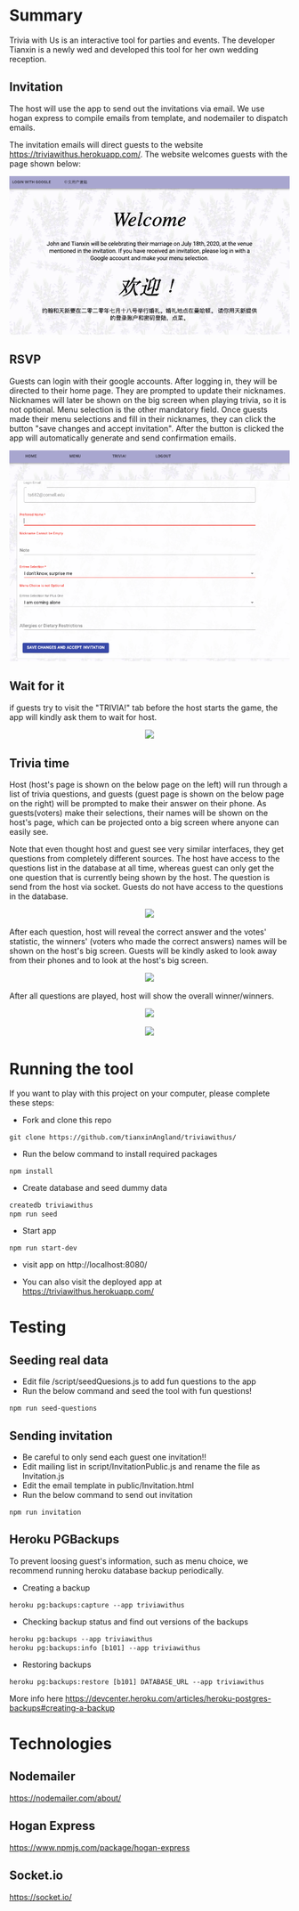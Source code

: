 # Summary

Trivia with Us is an interactive tool for parties and events. The developer Tianxin is a newly wed and developed this tool for her own wedding reception.

## Invitation

The host will use the app to send out the invitations via email. We use hogan express to compile emails from template, and nodemailer to dispatch emails.

The invitation emails will direct guests to the website https://triviawithus.herokuapp.com/. The website welcomes guests with the page shown below:

<p align="center">
  <img src="public/ReadmeWelcome.png">
</p>

## RSVP

Guests can login with their google accounts. After logging in, they will be directed to their home page. They are prompted to update their nicknames. Nicknames will later be shown on the big screen when playing trivia, so it is not optional. Menu selection is the other mandatory field. Once guests made their menu selections and fill in their nicknames, they can click the button "save changes and accept invitation". After the button is clicked the app will automatically generate and send confirmation emails.

<p align="center">
  <img src="public/ReadmeGuestInfo.png">
</p>

## Wait for it

if guests try to visit the "TRIVIA!" tab before the host starts the game, the app will kindly ask them to wait for host.

<p align="center">
  <img src="public/Wait.gif">
</p>

## Trivia time

Host (host's page is shown on the below page on the left) will run through a list of trivia questions, and guests (guest page is shown on the below page on the right) will be prompted to make their answer on their phone. As guests(voters) make their selections, their names will be shown on the host's page, which can be projected onto a big screen where anyone can easily see.

Note that even thought host and guest see very similar interfaces, they get questions from completely different sources. The host have access to the questions list in the database at all time, whereas guest can only get the one question that is currently being shown by the host. The question is send from the host via socket. Guests do not have access to the questions in the database.

<p align="center">
  <img src="public/Question.gif">
</p>

After each question, host will reveal the correct answer and the votes' statistic, the winners' (voters who made the correct answers) names will be shown on the host's big screen. Guests will be kindly asked to look away from their phones and to look at the host's big screen.

<p align="center">
  <img src="public/Vote.gif">
</p>

After all questions are played, host will show the overall winner/winners.

<p align="center">
  <img src="public/Winner.gif">
</p>

<p align="center">
  <img src="public/Restart.gif">
</p>

# Running the tool

If you want to play with this project on your computer, please complete these steps:

- Fork and clone this repo

```
git clone https://github.com/tianxinAngland/triviawithus/
```

- Run the below command to install required packages

```
npm install
```

- Create database and seed dummy data

```
createdb triviawithus
npm run seed
```

- Start app

```
npm run start-dev
```

- visit app on http://localhost:8080/

- You can also visit the deployed app at https://triviawithus.herokuapp.com/

# Testing

## Seeding real data

- Edit file /script/seedQuesions.js to add fun questions to the app
- Run the below command and seed the tool with fun questions!

```
npm run seed-questions
```

## Sending invitation

- Be careful to only send each guest one invitation!!
- Edit mailing list in script/InvitationPublic.js and rename the file as Invitation.js
- Edit the email template in public/Invitation.html
- Run the below command to send out invitation

```
npm run invitation
```

## Heroku PGBackups

To prevent loosing guest's information, such as menu choice, we recommend running heroku database backup periodically.

- Creating a backup

```
heroku pg:backups:capture --app triviawithus
```

- Checking backup status and find out versions of the backups

```
heroku pg:backups --app triviawithus
heroku pg:backups:info [b101] --app triviawithus
```

- Restoring backups

```
heroku pg:backups:restore [b101] DATABASE_URL --app triviawithus
```

More info here https://devcenter.heroku.com/articles/heroku-postgres-backups#creating-a-backup

# Technologies

## Nodemailer

https://nodemailer.com/about/

## Hogan Express

https://www.npmjs.com/package/hogan-express

## Socket.io

https://socket.io/
